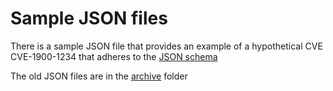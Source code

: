 # Sample JSON files


There is a sample JSON file that provides an example of a hypothetical CVE CVE-1900-1234 that adheres to the [JSON schema](../schema/)

The old JSON files are in the [archive](./archive/) folder




